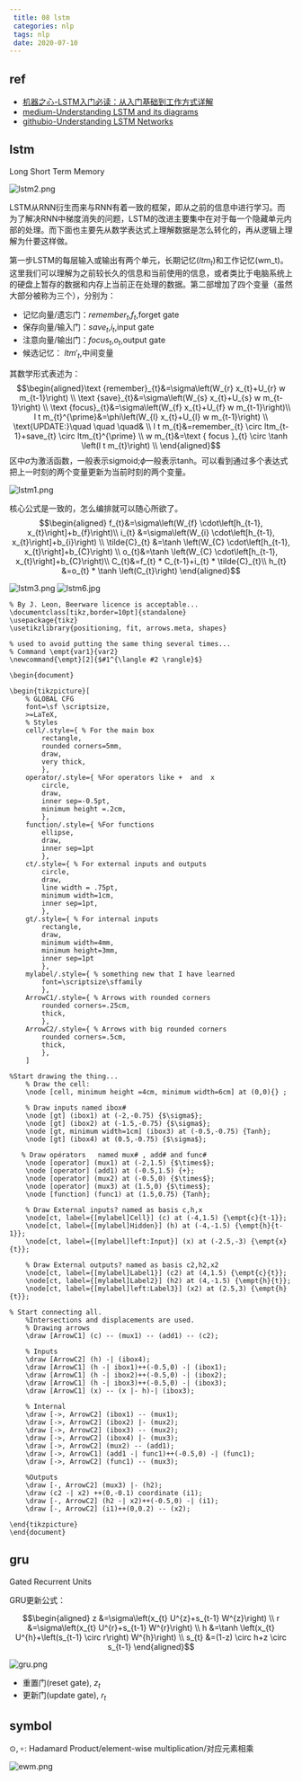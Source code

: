 ```yaml
---
 title: 08 lstm
 categories: nlp
 tags: nlp
 date: 2020-07-10
---
```


## ref 
- [机器之心-LSTM入门必读：从入门基础到工作方式详解](https://www.jiqizhixin.com/articles/2017-07-24-2)
- [medium-Understanding LSTM and its diagrams](https://medium.com/mlreview/understanding-lstm-and-its-diagrams-37e2f46f1714)
- [githubio-Understanding LSTM Networks](http://colah.github.io/posts/2015-08-Understanding-LSTMs/)

## lstm
 Long Short Term Memory

![lstm2.png](https://cdn.jsdelivr.net/gh/YeeKal/img_land/blog/notes_img_backup/nlp/imgs/lstm2.png)

LSTM从RNN衍生而来与RNN有着一致的框架，即从之前的信息中进行学习。而为了解决RNN中梯度消失的问题，LSTM的改进主要集中在对于每一个隐藏单元内部的处理。而下面也主要先从数学表达式上理解数据是怎么转化的，再从逻辑上理解为什要这样做。

第一步LSTM的每层输入或输出有两个单元，长期记忆($ltm_t$)和工作记忆(wm_t)。这里我们可以理解为之前较长久的信息和当前使用的信息，或者类比于电脑系统上的硬盘上暂存的数据和内存上当前正在处理的数据。第二部增加了四个变量（虽然大部分被称为三个），分别为：
- 记忆向量/遗忘门：$remember_t$,$f_t$,forget gate
- 保存向量/输入门：$save_t$,$i_t$,input gate
- 注意向量/输出门：$focus_t$,$o_t$,output gate
- 候选记忆： $ltm'_t$,中间变量

其数学形式表述为：
$$\begin{aligned}\text {remember}_{t}&=\sigma\left(W_{r} x_{t}+U_{r} w m_{t-1}\right)   \\
\text {save}_{t}&=\sigma\left(W_{s} x_{t}+U_{s} w m_{t-1}\right) \\
\text {focus}_{t}&=\sigma\left(W_{f} x_{t}+U_{f} w m_{t-1}\right)\\
l t m_{t}^{\prime}&=\phi\left(W_{l} x_{t}+U_{l} w m_{t-1}\right) \\
\text{UPDATE:}\quad \quad \quad&     \\
l t m_{t}&=remember_{t} \circ ltm_{t-1}+save_{t} \circ ltm_{t}^{\prime}    \\
w m_{t}&=\text { focus }_{t} \circ \tanh \left(l t m_{t}\right)  \\
\end{aligned}$$
区中$\sigma$为激活函数，一般表示sigmoid;$\phi$一般表示tanh。可以看到通过多个表达式把上一时刻的两个变量更新为当前时刻的两个变量。

![lstm1.png](https://cdn.jsdelivr.net/gh/YeeKal/img_land/blog/notes_img_backup/nlp/imgs/lstm1.png)

核心公式是一致的，怎么编排就可以随心所欲了。
$$\begin{aligned}
f_{t}&=\sigma\left(W_{f} \cdot\left[h_{t-1}, x_{t}\right]+b_{f}\right)\\
i_{t} &=\sigma\left(W_{i} \cdot\left[h_{t-1}, x_{t}\right]+b_{i}\right) \\
\tilde{C}_{t} &=\tanh \left(W_{C} \cdot\left[h_{t-1}, x_{t}\right]+b_{C}\right) \\
o_{t}&=\tanh \left(W_{C} \cdot\left[h_{t-1}, x_{t}\right]+b_{C}\right)\\
C_{t}&=f_{t} * C_{t-1}+i_{t} * \tilde{C}_{t}\\
h_{t} &=o_{t} * \tanh \left(C_{t}\right)
 \end{aligned}$$

![lstm3.png](https://cdn.jsdelivr.net/gh/YeeKal/img_land/blog/notes_img_backup/nlp/imgs/lstm3.png)
![lstm6.jpg](https://cdn.jsdelivr.net/gh/YeeKal/img_land/blog/notes_img_backup/nlp/imgs/lstm6.jpg)


```latex{cmd hide}
% By J. Leon, Beerware licence is acceptable...
\documentclass[tikz,border=10pt]{standalone}
\usepackage{tikz}
\usetikzlibrary{positioning, fit, arrows.meta, shapes}

% used to avoid putting the same thing several times...
% Command \empt{var1}{var2}
\newcommand{\empt}[2]{$#1^{\langle #2 \rangle}$}

\begin{document}

\begin{tikzpicture}[
    % GLOBAL CFG
    font=\sf \scriptsize,
    >=LaTeX,
    % Styles
    cell/.style={ % For the main box
        rectangle, 
        rounded corners=5mm, 
        draw,
        very thick,
        },
    operator/.style={ %For operators like +  and  x
        circle,
        draw,
        inner sep=-0.5pt,
        minimum height =.2cm,
        },
    function/.style={ %For functions
        ellipse,
        draw,
        inner sep=1pt
        },
    ct/.style={ % For external inputs and outputs
        circle,
        draw,
        line width = .75pt,
        minimum width=1cm,
        inner sep=1pt,
        },
    gt/.style={ % For internal inputs
        rectangle,
        draw,
        minimum width=4mm,
        minimum height=3mm,
        inner sep=1pt
        },
    mylabel/.style={ % something new that I have learned
        font=\scriptsize\sffamily
        },
    ArrowC1/.style={ % Arrows with rounded corners
        rounded corners=.25cm,
        thick,
        },
    ArrowC2/.style={ % Arrows with big rounded corners
        rounded corners=.5cm,
        thick,
        },
    ]

%Start drawing the thing...    
    % Draw the cell: 
    \node [cell, minimum height =4cm, minimum width=6cm] at (0,0){} ;

    % Draw inputs named ibox#
    \node [gt] (ibox1) at (-2,-0.75) {$\sigma$};
    \node [gt] (ibox2) at (-1.5,-0.75) {$\sigma$};
    \node [gt, minimum width=1cm] (ibox3) at (-0.5,-0.75) {Tanh};
    \node [gt] (ibox4) at (0.5,-0.75) {$\sigma$};

   % Draw opérators   named mux# , add# and func#
    \node [operator] (mux1) at (-2,1.5) {$\times$};
    \node [operator] (add1) at (-0.5,1.5) {+};
    \node [operator] (mux2) at (-0.5,0) {$\times$};
    \node [operator] (mux3) at (1.5,0) {$\times$};
    \node [function] (func1) at (1.5,0.75) {Tanh};

    % Draw External inputs? named as basis c,h,x
    \node[ct, label={[mylabel]Cell}] (c) at (-4,1.5) {\empt{c}{t-1}};
    \node[ct, label={[mylabel]Hidden}] (h) at (-4,-1.5) {\empt{h}{t-1}};
    \node[ct, label={[mylabel]left:Input}] (x) at (-2.5,-3) {\empt{x}{t}};

    % Draw External outputs? named as basis c2,h2,x2
    \node[ct, label={[mylabel]Label1}] (c2) at (4,1.5) {\empt{c}{t}};
    \node[ct, label={[mylabel]Label2}] (h2) at (4,-1.5) {\empt{h}{t}};
    \node[ct, label={[mylabel]left:Label3}] (x2) at (2.5,3) {\empt{h}{t}};

% Start connecting all.
    %Intersections and displacements are used. 
    % Drawing arrows    
    \draw [ArrowC1] (c) -- (mux1) -- (add1) -- (c2);

    % Inputs
    \draw [ArrowC2] (h) -| (ibox4);
    \draw [ArrowC1] (h -| ibox1)++(-0.5,0) -| (ibox1); 
    \draw [ArrowC1] (h -| ibox2)++(-0.5,0) -| (ibox2);
    \draw [ArrowC1] (h -| ibox3)++(-0.5,0) -| (ibox3);
    \draw [ArrowC1] (x) -- (x |- h)-| (ibox3);

    % Internal
    \draw [->, ArrowC2] (ibox1) -- (mux1);
    \draw [->, ArrowC2] (ibox2) |- (mux2);
    \draw [->, ArrowC2] (ibox3) -- (mux2);
    \draw [->, ArrowC2] (ibox4) |- (mux3);
    \draw [->, ArrowC2] (mux2) -- (add1);
    \draw [->, ArrowC1] (add1 -| func1)++(-0.5,0) -| (func1);
    \draw [->, ArrowC2] (func1) -- (mux3);

    %Outputs
    \draw [-, ArrowC2] (mux3) |- (h2);
    \draw (c2 -| x2) ++(0,-0.1) coordinate (i1);
    \draw [-, ArrowC2] (h2 -| x2)++(-0.5,0) -| (i1);
    \draw [-, ArrowC2] (i1)++(0,0.2) -- (x2);

\end{tikzpicture}
\end{document}
```

## gru

Gated Recurrent Units

GRU更新公式：

$$\begin{aligned}
z &=\sigma\left(x_{t} U^{z}+s_{t-1} W^{z}\right) \\
r &=\sigma\left(x_{t} U^{r}+s_{t-1} W^{r}\right) \\
h &=\tanh \left(x_{t} U^{h}+\left(s_{t-1} \circ r\right) W^{h}\right) \\
s_{t} &=(1-z) \circ h+z \circ s_{t-1}
\end{aligned}$$

![gru.png](https://cdn.jsdelivr.net/gh/YeeKal/img_land/blog/notes_img_backup/nlp/imgs/gru.png)

- 重置门(reset gate), $z_t$
- 更新门(update gate), $r_t$

## symbol

$\odot, \circ$: Hadamard Product/element-wise multiplication/对应元素相乘

![ewm.png](https://cdn.jsdelivr.net/gh/YeeKal/img_land/blog/notes_img_backup/nlp/imgs/ewm.png)